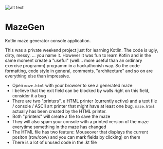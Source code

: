 
![alt text](http://abload.de/img/mazegenlogon0by1.jpg "MazeGen Logo")


# MazeGen

Kotlin maze generator console application. 

This was a private weekend project just for learning Kotlin. The code is ugly, dirty, messy, ... you name it. However it was fun to learn Kotlin and in the same moment create a "useful" (well... more useful than an ordinary exercise programm) programm in a hackathonish way. So the code formatting, code style in general, comments, "architecture" and so on are everything else than impressive.

* Open `maze.html` with your browser to see a generated maze
* I believe that the exit field can be blocked by walls right on this field, consider it a bug
* There are two "printers", a HTML printer (currently active) and a text file / console / ASCII art printer that might have at least one bug. `maze.html` actually has been created by the HTML printer.
* Both "printers" will create a file to save the maze
* They will also spam your console with a printed version of the maze everytime something in the maze has changed
* The HTML file has two feature: Mouseover that displays the current positon (row/cow) and you can mark fields by clicking) on them
* There is a lot of unused code in the .kt file
